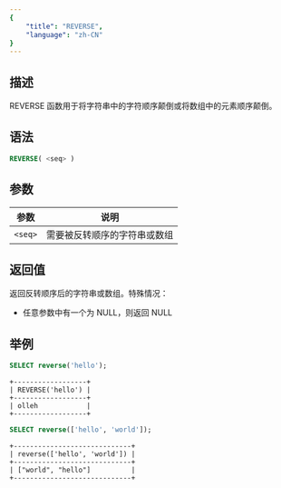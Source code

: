 ```yaml
---
{
    "title": "REVERSE",
    "language": "zh-CN"
}
---
```


## 描述

REVERSE 函数用于将字符串中的字符顺序颠倒或将数组中的元素顺序颠倒。

## 语法

```sql
REVERSE( <seq> )
```

## 参数

| 参数      | 说明             |
|---------|----------------|
| `<seq>` | 需要被反转顺序的字符串或数组 |

## 返回值

返回反转顺序后的字符串或数组。特殊情况：

- 任意参数中有一个为 NULL，则返回 NULL

## 举例

```sql
SELECT reverse('hello');
```

```text
+------------------+
| REVERSE('hello') |
+------------------+
| olleh            |
+------------------+
```

```sql
SELECT reverse(['hello', 'world']);
```

```text
+-----------------------------+
| reverse(['hello', 'world']) |
+-----------------------------+
| ["world", "hello"]          |
+-----------------------------+
```
